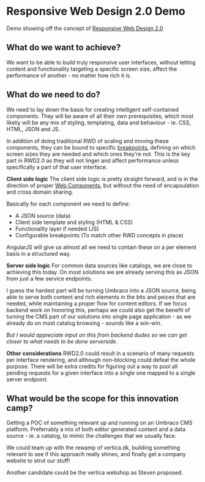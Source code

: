 Responsive Web Design 2.0 Demo
==========

Demo showing off the concept of [Responsive Web Design 2.0](https://github.com/mordendk/rwd20)


What do we want to achieve?
------------------------------
We want to be able to build truly responsive user interfaces, without letting content and functionality targeting a specific screen size, affect the performance of another - no matter how rich it is.



What do we need to do?
----------------------
We need to lay down the basis for creating intelligent self-contained components. They will be aware of all their own prerequisites, which most likeliy will be any mix of styling, templating, data and behaviour - ie. CSS, HTML, JSON and JS. 

In addition of doing traditional RWD of scaling and moving these components, they can be bound to specific [breakpoints](http://alistapart.com/article/designing-for-breakpoints), defining on which screen sizes they are needed and which ones they're not. This is the key part in RWD2.0 as they will not linger and affect performance unless specifically a part of that user interface.



**Client side logic**
The client side logic is pretty straight forward, and is in the direction of proper [Web Components](http://css-tricks.com/modular-future-web-components/), but without the need of encapsulation and cross domain sharing.

Basically for each component we need to define:

- A JSON source (data)
- Client side template and styling (HTML & CSS)
- Functionality layer if needed (JS)
- Configurable breakpoints (To match other RWD concepts in place)


AngularJS will give us almost all we need to contain these on a per element basis in a structured way.


**Server side logic**
For common data sources like catalogs, we are close to achieving this today. On most solutions we are already serving this as JSON from just a few service endpoints.


I guess the hardest part will be turning Umbraco into a JSON source, being able to serve both content and rich elements in the bits and peices that are needed, while maintaining a proper flow for content editors. If we focus backend work on honoring this, perhaps we could also get the benefit of turning the CMS part of our solutions into single page application - as we already do on most catalog browsing - sounds like a win-win.


*But I would appreciate input on this from backend dudes so we can get closer to what needs to be done serverside*.



**Other considerations**
RWD2.0 could result in a scenario of many requests per interface rendering, and although non-blocking could defeat the whole purpose. There will be extra credits for figuring out a way to pool all pending requests for a given interface into a single one mapped to a single server endpoint.



What would be the scope for this innovation camp?
-------------------------------------------------
Getting a POC of something relevant up and running on an Umbraco CMS platform. Preferrably a mix of both editor generated content and a data source - ie. a catalog, to mimic the challenges that we usually face.


We could team up with the rewamp of vertica.dk, building something relevant to see if this approach really shines, and finally get a company website to strut our stuff!

Another candidate could be the vertica webshop as Steven proposed.

